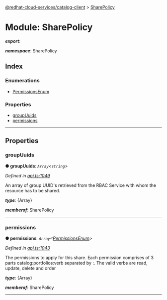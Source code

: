 [@redhat-cloud-services/catalog-client](../README.md) > [SharePolicy](../modules/sharepolicy.md)

# Module: SharePolicy

*__export__*: 

*__namespace__*: SharePolicy

## Index

### Enumerations

* [PermissionsEnum](../enums/sharepolicy.permissionsenum.md)

### Properties

* [groupUuids](sharepolicy.md#groupuuids)
* [permissions](sharepolicy.md#permissions)

---

## Properties

<a id="groupuuids"></a>

###  groupUuids

**● groupUuids**: *`Array`<`string`>*

*Defined in [api.ts:1049](https://github.com/RedHatInsights/javascript-clients/blob/master/packages/catalog/api.ts#L1049)*

An array of group UUID's retrieved from the RBAC Service with whom the resource has to be shared.

*__type__*: {Array}

*__memberof__*: SharePolicy

___
<a id="permissions"></a>

###  permissions

**● permissions**: *`Array`<[PermissionsEnum](../enums/sharepolicy.permissionsenum.md)>*

*Defined in [api.ts:1043](https://github.com/RedHatInsights/javascript-clients/blob/master/packages/catalog/api.ts#L1043)*

The permissions to apply for this share. Each permission comprises of 3 parts catalog:portfolios:verb separated by :. The valid verbs are read, update, delete and order

*__type__*: {Array}

*__memberof__*: SharePolicy

___

